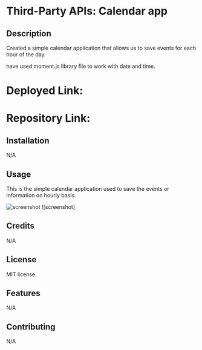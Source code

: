 # Third-Party APIs: Calendar app

## Description

Created a simple calendar application that allows us to save events for each hour of the day.

have used moment.js library file to work with date and time.

# Deployed Link:



# Repository Link:


## Installation
N/A


## Usage 
This is the simple calendar application used to save the events or information on hourly basis.

![screenshot](assets/image/SC1.PNG)
![screenshot]


## Credits
N/A

## License
MIT license

## Features
N/A

## Contributing
N/A